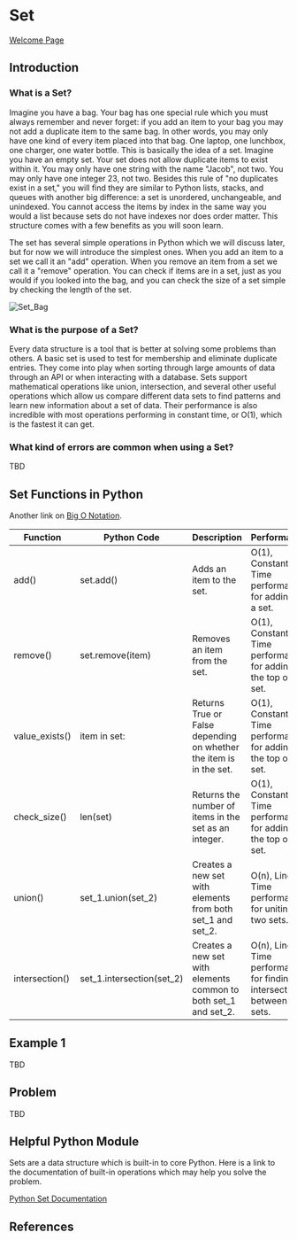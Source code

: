 # Set

[Welcome Page](https://github.com/Morthais/data_structure_final/blob/main/0-welcome.md)

## Introduction

### What is a Set?

Imagine you have a bag. Your bag has one special rule which you must always remember and never forget: if you add an item to your bag you may not add a duplicate item to the same bag. In other words, you may only have one kind of every item placed into that bag. One laptop, one lunchbox, one charger, one water bottle. This is basically the idea of a set. Imagine you have an empty set. Your set does not allow duplicate items to exist within it. You may only have one string with the name "Jacob", not two. You may only have one integer 23, not two. Besides this rule of "no duplicates exist in a set," you will find they are similar to Python lists, stacks, and queues with another big difference: a set is unordered, unchangeable, and unindexed. You cannot access the items by index in the same way you would a list because sets do not have indexes nor does order matter. This structure comes with a few benefits as you will soon learn.

The set has several simple operations in Python which we will discuss later, but for now we will introduce the simplest ones. When you add an item to a set we call it an "add" operation. When you remove an item from a set we call it a "remove" operation. You can check if items are in a set, just as you would if you looked into the bag, and you can check the size of a set simple by checking the length of the set.

![Set_Bag](https://user-images.githubusercontent.com/60240900/161175019-66556e73-f82d-477e-be64-d0e4b17f89a5.png)

### What is the purpose of a Set?

Every data structure is a tool that is better at solving some problems than others. A basic set is used to test for membership and eliminate duplicate entries. They come into play when sorting through large amounts of data through an API or when interacting with a database. Sets support mathematical operations like union, intersection, and several other useful operations which allow us compare different data sets to find patterns and learn new information about a set of data. Their performance is also incredible with most operations performing in constant time, or O(1), which is the fastest it can get.

### What kind of errors are common when using a Set?

TBD

## Set Functions in Python

Another link on [Big O Notation](https://medium.com/fintechexplained/time-complexities-of-python-data-structures-ddb7503790ef).

|Function|Python Code|Description|Performance|
|---|---|---|---|
|add()|set.add()|Adds an item to the set.|O(1), Constant Time performance for adding to a set.|
|remove()|set.remove(item)|Removes an item from the set.|O(1), Constant Time performance for adding to the top of a set.|
|value_exists()|item in set:|Returns True or False depending on whether the item is in the set.|O(1), Constant Time performance for adding to the top of a set.|
|check_size()|len(set)|Returns the number of items in the set as an integer.|O(1), Constant Time performance for adding to the top of a set.|
|union()|set_1.union(set_2)|Creates a new set with elements from both set_1 and set_2.|O(n), Linear Time performance for uniting two sets.|
|intersection()|set_1.intersection(set_2)|Creates a new set with elements common to both set_1 and set_2.|O(n), Linear Time performance for finding intersection between two sets.|

## Example 1

TBD

## Problem

TBD

## Helpful Python Module

Sets are a data structure which is built-in to core Python. Here is a link to the documentation of built-in operations which may help you solve the problem.

[Python Set Documentation](https://docs.python.org/2/library/sets.html)

## References
